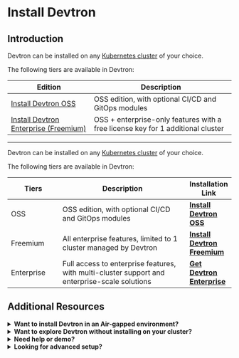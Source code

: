 # Install Devtron

## Introduction

Devtron can be installed on any [Kubernetes cluster](../getting-started/getting-started.md#create-a-kubernetes-cluster) of your choice.

The following tiers are available in Devtron:

| Edition | Description |
| -------- | ----------- |
| [Install Devtron OSS](devtron-oss.md)| OSS edition, with optional CI/CD and GitOps modules |
| [Install Devtron Enterprise (Freemium)](devtron-freemium.md) | OSS + enterprise-only features with a free license key for 1 additional cluster |

---

Devtron can be installed on any [Kubernetes cluster](../getting-started/getting-started.md#create-a-kubernetes-cluster) of your choice.

The following tiers are available in Devtron:

<table>
	<thead>
		<tr>
			<th width="112.78125">Tiers</th>
			<th width="372.6640625">Description</th>
			<th>Installation Link</th>
		</tr>
	</thead>
	<tbody>
		<tr>
			<td>OSS</td>
			<td>OSS edition, with optional CI/CD and GitOps modules</td>
			<td>
				<a href="../install/devtron-oss.md">
					<strong>Install Devtron OSS</strong>
				</a>
			</td>
		</tr>
		<tr>
			<td>Freemium</td>
			<td>All enterprise features, limited to 1 cluster managed by Devtron</td>
			<td>
				<a href="../install/devtron-freemium.md">
					<strong>Install Devtron Freemium</strong>
				</a>
			</td>
		</tr>
		<tr>
			<td>Enterprise</td>
			<td>Full access to enterprise features, with multi-cluster support and enterprise-scale solutions</td>
			<td>
				<a href="https://devtron.ai/contact-sales">
					<strong>Get Devtron Enterprise</strong>
				</a>
			</td>
		</tr>
	</tbody>
</table>

## Additional Resources

<details>

<summary><strong>Want to install Devtron in an Air-gapped environment?</strong></summary>

See the full guide here: [Install Devtron in Air-gapped Environment](install-devtron-in-airgapped-environment.md)

</details>

<details>

<summary><strong>Want to explore Devtron without installing on your cluster?</strong></summary>

* Try [Devtron Sandbox](https://preview.devtron.ai)
* Try [Devtron Kubernetes Desktop Client](install-devtron-Kubernetes-client.md)

</details>

<details>

<summary><strong>Need help or demo?</strong></summary>

* [Discord community for support](https://discord.gg/jsRG5qx2gp)[![Join Discord](https://img.shields.io/badge/Join%20us%20on-Discord-e01563.svg)](https://discord.gg/jsRG5qx2gp).
* [Book time with our team](https://devtron.ai/demo)

</details>

<details>

<summary><strong>Looking for advanced setup?</strong></summary>

See [Additional Installation Resources](../../reference/README.md) for production infra recommendations, advanced configs, blob storage, air-gapped installs, backup, and more.

</details>

